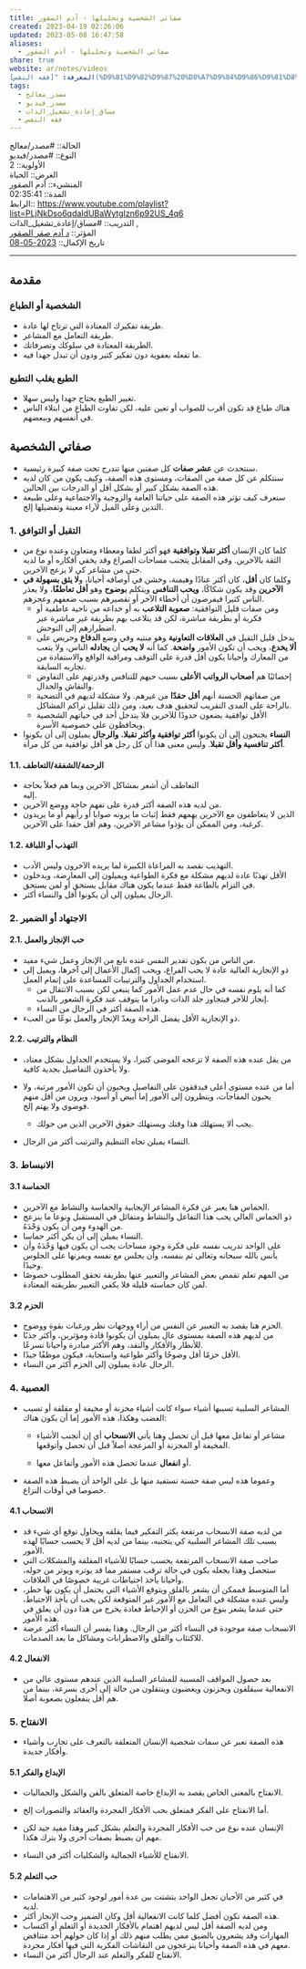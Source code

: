 ```yaml
---  
title: صفاتي الشخصية وتحليلها - آدم الصقور  
created: 2023-04-19 02:26:06  
updated: 2023-05-08 16:47:58  
aliases:  
  - صفاتي الشخصية وتحليلها - آدم الصقور  
share: true  
website: ar/notes/videos  
المعرفة: "[فقه النفس](%D9%81%D9%82%D9%87%20%D8%A7%D9%84%D9%86%D9%81%D8%B3.md)"  
tags:  
  - مصدر_معالج  
  - مصدر_فيديو  
  - مساق_إعادة_تشغيل_الذات  
  - فقه النفس  
---  
```

  
  
  
الحالة:: #مصدر/معالج    
النوع:: #مصدر/فيديو    
اﻷولوية:: 2    
الغرض:: الحياة    
المنشيء:: آدم الصقور    
المدة:: 02:35:41    
الرابط:: <https://www.youtube.com/playlist?list=PLjNkDso6qdaIdUBaWytgIzn6p92US_4q6>    
التدريب:: #مساق/إعادة_تشغيل_الذات ,    
المؤثر:: [د آدم صقر الصقور](%D8%AF%20%D8%A2%D8%AF%D9%85%20%D8%B5%D9%82%D8%B1%20%D8%A7%D9%84%D8%B5%D9%82%D9%88%D8%B1.md)    
تاريخ اﻹكمال:: [2023-05-08](2023-05-08.md)  
  
---  
  
## مقدمة  
  
### الشخصية أو الطباع  
  
- طريقة تفكيرك المعتادة التي ترتاح لها عادة.  
- طريقة التعامل مع المشاعر.  
- الطريقة المعتادة في سلوكك وتصرفاتك.  
- ما تفعله بعفوية دون تفكير كثير ودون أن تبدل جهدا فيه.  
  
### الطبع يغلب التطبع  
  
- تغيير الطبع يحتاج جهدا وليس سهلا.  
- هناك طباع قد تكون أقرب للصواب أو تعين عليه، لكن تفاوت الطباع من ابتلاء الناس في أنفسهم وببعضهم.  
  
## صفاتي الشخصية  
  
- سنتحدث عن **عشر صفات** كل صفتين منها تندرج تحت صفة كبيرة رئيسية.  
- سنتكلم عن كل صفة من الصفات، ومستوى هذه الصفة، وكيف يكون من كان لديه هذه الصفة بشكل كبير أو بشكل أقل أو الدرجات بين الحالين.  
- سنعرف كيف تؤثر هذه الصفة على حياتنا العامة والزوجية والاجتماعية وعلى طبيعة التدين وعلى الميل لآراء معينة وتفضيلها إلخ.  
  
### 1. التقبل أو التوافق  
  
- كلما كان الإنسان **أكثر تقبلا وتوافقية** فهو أكثر لطفا ومعطاء ومتعاون وعنده نوع من الثقة بالآخرين. وفي المقابل يتجنب مساحات الصراع وقد يخفي أفكاره أو ما لديه حتى من مشاعر كي لا يزعج الآخرين.  
- وكلما كان **أقل**، كان أكثر عنادًا وهيمنة، وخشن في أوصافه أحيانا، و**لا يثق بسهولة في الآخرين** وقد يكون شكاكًا، **ويحب التنافس** ويتكلم **بوضوح** وهو **أقل تعاطفًا**، ولا يعذر الناس كثيرا فيفرضون أن أخطاء الآخر أو تقصيرهم بسبب ضعفهم وعجزهم.  
  - ومن صفات قليل التوافقية: **صعوبة التلاعب** به أو خداعه من ناحية عاطفية أو فكرية أو بطريقة مباشرة، لكن قد يتلاعب بهم بطريقة غير مباشرة عبر اضطرارهم إلى التوحش.  
  - يدخل قليل التقبل في **العلاقات التعاونية** وهو منتبه وفي وضع **الدفاع** وحريص على **ألا يخدع**، ويحب أن تكون اﻷمور **واضحة**. كما أنه **لا يحب** أن **يجادله** الناس، ولا يتعب من المعارك وأحيانا يكون أقل قدرة على التوقف ومراقبة الواقع والاستفادة من تجاربه السابقة.  
  - إحصائيًا هم **أصحاب الرواتب الأعلى** بسبب حبهم للتنافس وقدرتهم على التفاوض والنقاش والجدال.  
  - من صفاتهم الحسنة أنهم **أقل حقدًا** من غيرهم. ولا مشكلة لديهم في التضحية بالراحة على المدى التقريب لتحقيق هدف بعيد، ومن ذلك تقليل تراكم المشاكل.  
  - الأقل توافقية يضعون حدودًا للآخرين فلا يتدخل أحد في حياتهم الشخصية ويحافظون على خصوصية الأسرة.  
- **النساء** يجنحون إلى أن يكونوا **أكثر توافقية وأكثر تقبلا**، **والرجال** يميلون إلى أن يكونوا **أكثر تنافسية وأقل تقبلا**. وليس معنى هذا أن كل رجل هو أقل توافقية من كل مرأة.  
  
#### 1.1. الرحمة/الشفقة/التعاطف  
  
- التعاطف أن أشعر بمشاكل الآخرين وبما هم فعلاً بحاجة    
   إليه.  
- من لديه هذه الصفة أكثر قدرة على تفهم حاجة ووضع الآخرين.  
- الذين لا يتعاطفون مع الآخرين يهمهم فقط إثبات ما يرونه صوابا أو رأيهم أو ما يريدون كرغبة، ومن الممكن أن يؤذوا مشاعر الآخرين، وهم أقل حقدا على الآخرين.  
  
#### 1.2. التهذب أو اللباقة  
  
- التهذيب نقصد به المراعاة الكبيرة لما يريده الآخرون وليس الأدب.  
- الأقل تهذبًا عادة لديهم مشكلة مع فكرة الطواعية ويميلون إلى المعارضة، ويدخلون في التزام بالطاعة فقط عندما يكون هناك مقابل يستحق أو لمن يستحق.  
- الرجال يميلون إلى أن يكونوا أقل والنساء أكثر.  
  
### 2. الاجتهاد أو الضمير  
  
#### 2.1. حب الإنجاز والعمل  
  
- من الناس من يكون تقدير النفس عنده نابع من الإنجاز وعمل شيء مفيد.  
- ذو الإنجازية العالية عادة لا يحب الفراغ، ويحب إكمال الأعمال إلى آخرها، ويميل إلى استخدام الجداول والترتيبات المساعدة على إتمام العمل.  
  - كما أنه يلوم نفسه في حال عدم عمل الأمور كما ينبغي لكن بسبب الانتقال من إنجاز للآخر فيتجاوز جلد الذات ونادرا ما يتوقف عند فكرة الشعور بالذنب.  
  - هذه الصفة أكثر في الرجال من النساء.  
- ذو الإنجازية الأقل يفضل الراحة ويعدّ الإنجاز والعمل نوعًا من العبء.  
  
#### 2.2. النظام والترتيب  
  
- من يقل عنده هذه الصفة لا تزعجه الفوضى كثيرا، ولا يستخدم الجداول بشكل معتاد، ولا يأخذون التفاصيل بجدية كافية.  
  
- أما من عنده مستوى أعلى فيدققون على التفاصيل ويحبون أن تكون الأمور مرتبة، ولا يحبون المفاجآت، وينظرون إلى اﻷمور إما أبيض أو أسود، ويرون من أقل منهم فوضوي ولا يهتم إلخ.  
  - يجب ألا يستهلك هذا وقتك ويستهلك حقوق الآخرين الذين من حولك.  
- النساء يميلن تجاه التنظيم والترتيب أكثر من الرجال.  
  
### 3. الانبساط  
  
#### 3.1 الحماسة  
  
- الحماس هنا يعبر عن فكرة المشاعر الإيجابية والحماسة والنشاط مع الآخرين.  
- ذو الحماس العالي يحب هذا التفاعل والنشاط ومتفائل في المستقبل ونوعا ما ينزعج من الهدوء ومن أن يكون وَحْدَهُ.  
- النساء يميلن إلى أن يكن أكثر حماسا.  
- على الواحد تدريب نفسه على فكرة وجود مساحات يجب أن يكون فيها وَحْدَهُ وأن يأنس بالله سبحانه وتعالى ثم بنفسه، وأن يجلس مع نفسه ويمرنها على الجلوس وحيدًا.  
- من المهم تعلم تقمص بعض المشاعر والتعبير عنها بطريقة تحقق المطلوب خصوصًا لمن كان حماسته قليلة فلا يكفي التعبير بطريقته المعتادة.  
  
#### 3.2 الحزم  
  
- الحزم هنا يقصد به التعبير عن النفس من أراء ووجهات نظر ورغبات بقوة ووضوح.  
- من لديهم هذه الصفة بمستوى عال يميلون أن يكونوا قادة ومؤثرين، وأكثر جذبًا للأنظار والأفكار والنقد، وهم اﻷكثر مبادرة وأحيانا تسرعًا.  
- الأقل حزمًا أقل وضوحًا وأكثر طواعية واستجابة، فيكون موظفًا جيدًا.  
- الرجال عادة يميلون إلى الحزم أكثر من النساء.  
  
### 4. العصبية  
  
- المشاعر السلبية تسببها أشياء سواء كانت أشياء محزنة أو مخيفة أو مقلقة أو تسبب الغضب وهكذا، هذه الأمور إما أن يكون هناك:  
  
  - مشاعر أو تفاعل معها قبل أن تحصل وهنا يأتي **الانسحاب** أي إن أتجنب الأشياء المخيفة أو المحزنة أو المزعجة أصلاً قبل أن تحصل وأتوقعها.  
  
  - أو **انفعال** عندما تحصل هذه الأمور وأتفاعل معها.  
  
- وعموما هذه ليس صفة حسنة تستفيد منها بل على الواحد أن يضبط هذه الصفة خصوصا في أوقات النزاع.  
  
#### 4.1 الانسحاب  
  
- من لديه صفة الانسحاب مرتفعة يكثر التفكير فيما يقلقه ويحاول توقع أي شيء قد يسبب تلك المشاعر السلبية كي يتجنبه، بينما من لديه أقل لا يحسب حسابًا لهذه الأمور.  
- صاحب صفة الانسحاب المرتفعة يحسب حسابًا للأشياء المقلقة والمشكلات التي ستحصل وهذا يجعله يكون في حالة ترقب مستمر مما قد يوتره ويوتر من حوله، وأحيانا يأخذ احتياطات غريبة خصوصًا في العلاقات.  
- أما المتوسط فممكن أن يشعر بالقلق ويتوقع الأشياء التي يحتمل أن يكون بها خطر، وليس عنده مشكلة في التعامل مع الأمور غير المتوقعة لكن يحب أن يأخذ الاحتياط، حتى عندما يشعر بنوع من الحزن أو الإحباط فعادة يخرج من هذا دون أن يعلق في هذه الأمور.  
- الانسحاب صفة موجودة في النساء أكثر من الرجال. وهذا يفسر أن النساء أكثر عرضة للاكتئاب والقلق والاضطرابات ومشاكل ما بعد الصدمات.  
  
#### 4.2 الانفعال  
  
- بعد حصول المواقف المسببة للمشاعر السلبية الذين عندهم مستوى عالي من الانفعالية سيقلقون ويحزنون ويغضبون وينتقلون من حالة إلى أخرى بسرعة، بينما من هم أقل ينفعلون بصعوبة أصلا.  
  
### 5. الانفتاح  
  
- هذه الصفة تعبر عن سمات شخصية الإنسان المتعلقة بالتعرف على تجارِب وأشياء وأفكار جديدة.  
  
#### 5.1 الإبداع والفكر  
  
- الانفتاح بالمعنى الخاص يقصد به الإبداع خاصة المتعلق بالفن والشكل والجماليات.  
- أما الانفتاح على الفكر فمتعلق بحب الأفكار المجردة والعقائد والتصورات إلخ.  
  
- الإنسان عنده نوع من حب الأفكار المجردة والتعلم بشكل كبير وهذا مفيد جيد لكن مهم أن يضبط بصفات أخرى ولا يترك هكذا.  
- الانفتاح للأشياء الجمالية والشكليات أكثر في النساء.  
  
#### 5.2 حب التعلم  
  
- في كثير من الأحيان تجعل الواحد يتشتت بين عدة أمور لوجود كثير من الاهتمامات لديه.  
- هذه الصفة تكون أفضل كلما كانت الانفعالية أقل وكان الضمير وحب الإنجاز أكثر.  
- ومن لديه الصفة أقل ليس لديهم اهتمام بالأفكار الجديدة أو التعلم أو اكتساب المهارات وقد يشعرون بالضيق ممن يطلب منهم ذلك أو إذا كان حولهم أحد متناقض معهم في هذه الصفة وأحيانا ينزعجون من النقاشات الفكرية التي فيها أفكار مجردة.  
- الانفتاح للفكر والتعلم عند الرجال أكثر من النساء.  
